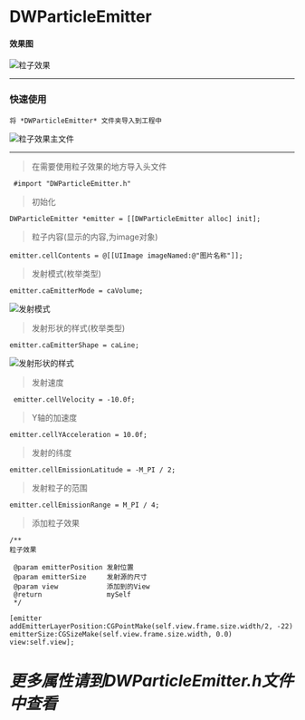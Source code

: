 # DWParticleEmitter
#### 效果图
![粒子效果](https://github.com/dwanghello/DWParticleEmitter/blob/master/粒子效果.gif)

---

### 快速使用
>
    将 *DWParticleEmitter* 文件夹导入到工程中
>
![粒子效果主文件](https://github.com/dwanghello/DWParticleEmitter/blob/master/粒子效果主文件.png)
>
---
> 在需要使用粒子效果的地方导入头文件
>      
     #import "DWParticleEmitter.h"
> 初始化
> 
    DWParticleEmitter *emitter = [[DWParticleEmitter alloc] init];
> 粒子内容(显示的内容,为image对象)
>
    emitter.cellContents = @[[UIImage imageNamed:@"图片名称"]];
> 发射模式(枚举类型)
> 
    emitter.caEmitterMode = caVolume;
![发射模式](https://github.com/dwanghello/DWParticleEmitter/blob/master/发射模式.png)
> 发射形状的样式(枚举类型)
> 
    emitter.caEmitterShape = caLine;
![发射形状的样式](https://github.com/dwanghello/DWParticleEmitter/blob/master/发射形状的样式.png)
> 发射速度
>     
     emitter.cellVelocity = -10.0f;
> Y轴的加速度
>
    emitter.cellYAcceleration = 10.0f;
> 发射的纬度
> 
    emitter.cellEmissionLatitude = -M_PI / 2;
> 发射粒子的范围
> 
    emitter.cellEmissionRange = M_PI / 4;

> 添加粒子效果
> 
    /**
    粒子效果
>
     @param emitterPosition 发射位置
     @param emitterSize     发射源的尺寸
     @param view            添加到的View
     @return                mySelf
     */
>
    [emitter addEmitterLayerPosition:CGPointMake(self.view.frame.size.width/2, -22) emitterSize:CGSizeMake(self.view.frame.size.width, 0.0) view:self.view];

# *更多属性请到DWParticleEmitter.h文件中查看*

